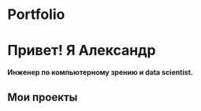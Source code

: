 # Portfolio

# Привет! Я Александр
**Инженер по компьютерному зрению и data scientist.**

## Мои проекты
